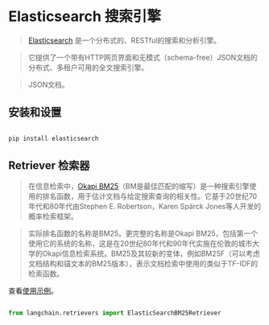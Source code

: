 # Elasticsearch 搜索引擎



>[Elasticsearch](https://www.elastic.co/elasticsearch/) 是一个分布式的、RESTful的搜索和分析引擎。

>它提供了一个带有HTTP网页界面和无模式（schema-free）JSON文档的分布式、多租户可用的全文搜索引擎。

>JSON文档。





## 安装和设置



```bash

pip install elasticsearch

```



## Retriever 检索器



>在信息检索中，[Okapi BM25](https://en.wikipedia.org/wiki/Okapi_BM25)（BM是最佳匹配的缩写）是一种搜索引擎使用的排名函数，用于估计文档与给定搜索查询的相关性。它基于20世纪70年代和80年代由Stephen E. Robertson，Karen Spärck Jones等人开发的概率检索框架。



>实际排名函数的名称是BM25。更完整的名称是Okapi BM25，包括第一个使用它的系统的名称，这是在20世纪80年代和90年代实施在伦敦的城市大学的Okapi信息检索系统。BM25及其较新的变体，例如BM25F（可以考虑文档结构和锚文本的BM25版本），表示文档检索中使用的类似于TF-IDF的检索函数。



查看[使用示例](../modules/indexes/retrievers/examples/elastic_search_bm25.ipynb)。



```python

from langchain.retrievers import ElasticSearchBM25Retriever

```

